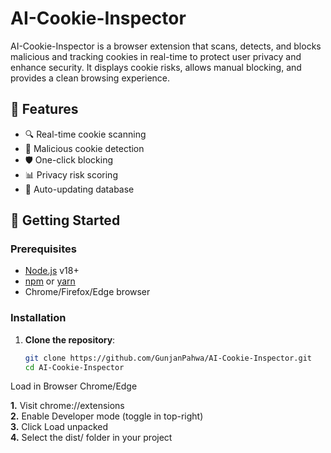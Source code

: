 # AI-Cookie-Inspector
AI-Cookie-Inspector is a browser extension that scans, detects, and blocks malicious and tracking cookies in real-time to protect user privacy and enhance security. It displays cookie risks, allows manual blocking, and provides a clean browsing experience.

## 🌟 Features
- 🔍 Real-time cookie scanning
- 🚨 Malicious cookie detection
- 🛡️ One-click blocking
- 📊 Privacy risk scoring
- 🔄 Auto-updating database

## 🚀 Getting Started

### Prerequisites
- [Node.js](https://nodejs.org/) v18+
- [npm](https://www.npmjs.com/) or [yarn](https://yarnpkg.com/)
- Chrome/Firefox/Edge browser

### Installation
1. **Clone the repository**:
   ```bash
   git clone https://github.com/GunjanPahwa/AI-Cookie-Inspector.git
   cd AI-Cookie-Inspector

Load in Browser
Chrome/Edge  

**1.** Visit chrome://extensions  
**2.** Enable Developer mode (toggle in top-right)  
**3.** Click Load unpacked  
**4.** Select the dist/ folder in your project  

